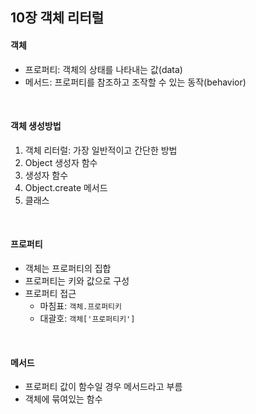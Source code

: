 ## 10장 객체 리터럴

#### 객체

- 프로퍼티: 객체의 상태를 나타내는 값(data)
- 메서드: 프로퍼티를 참조하고 조작할 수 있는 동작(behavior)

<br>

#### 객체 생성방법

1. 객체 리터럴: 가장 일반적이고 간단한 방법
2. Object 생성자 함수
3. 생성자 함수
4. Object.create 메서드
5. 클래스

<br>

#### 프로퍼티

- 객체는 프로퍼티의 집합
- 프로퍼티는 키와 값으로 구성
- 프로퍼티 접근
  - 마침표: `객체.프로퍼티키`
  - 대괄호: `객체['프로퍼티키']`

<br>

#### 메서드

- 프로퍼티 값이 함수일 경우 메서드라고 부름
- 객체에 묶여있는 함수

<br>